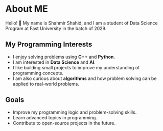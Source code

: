 # About ME
Hello! 👋 My name is Shahmir Shahid, and I am a student of Data Science Program at Fast University in the batch of 2029.

## My Programming Interests
- I enjoy solving problems using **C++** and **Python**.
- I am interested in **Data Science** and **AI**.
- I like building small projects to improve my understanding of programming concepts.
- I am also curious about **algorithms** and how problem solving can be applied to real-world problems.

## Goals
- Improve my programming logic and problem-solving skills.
- Learn advanced topics in programming.
- Contribute to open-source projects in the future.
